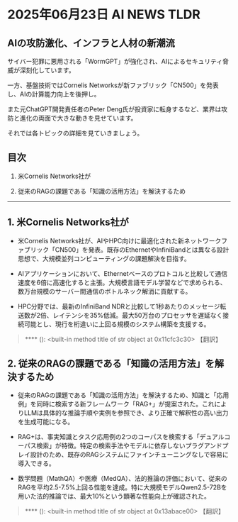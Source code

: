 # 2025年06月23日 AI NEWS TLDR

## AIの攻防激化、インフラと人材の新潮流

サイバー犯罪に悪用される「WormGPT」が強化され、AIによるセキュリティ脅威が深刻化しています。

一方、基盤技術ではCornelis Networksが新ファブリック「CN500」を発表し、AIの計算能力向上を後押し。

また元ChatGPT開発責任者のPeter Deng氏が投資家に転身するなど、業界は攻防と進化の両面で大きな動きを見せています。

それでは各トピックの詳細を見ていきましょう。

## 目次

1. 米Cornelis Networks社が

2. 従来のRAGの課題である「知識の活用方法」を解決するため

---

## 1. 米Cornelis Networks社が

- 米Cornelis Networks社が、AIやHPC向けに最適化された新ネットワークファブリック「CN500」を発表。既存のEthernetやInfiniBandとは異なる設計思想で、大規模並列コンピューティングの課題解決を目指す。

- AIアプリケーションにおいて、Ethernetベースのプロトコルと比較して通信速度を6倍に高速化すると主張。大規模言語モデル学習などで求められる、数万台規模のサーバー間通信のボトルネック解消に貢献する。

- HPC分野では、最新のInfiniBand NDRと比較して1秒あたりのメッセージ転送数が2倍、レイテンシを35%低減。最大50万台のプロセッサを遅延なく接続可能とし、現行を桁違いに上回る規模のシステム構築を支援する。

> **** ([]()): <built-in method title of str object at 0x11cfc3c30>
> 【翻訳】

## 2. 従来のRAGの課題である「知識の活用方法」を解決するため

- 従来のRAGの課題である「知識の活用方法」を解決するため、知識と「応用例」を同時に検索する新フレームワーク「RAG+」が提案された。これによりLLMは具体的な推論手順や実例を参照でき、より正確で解釈性の高い出力を生成可能になる。

- RAG+は、事実知識とタスク応用例の2つのコーパスを検索する「デュアルコーパス検索」が特徴。特定の検索手法やモデルに依存しないプラグアンドプレイ設計のため、既存のRAGシステムにファインチューニングなしで容易に導入できる。

- 数学問題（MathQA）や医療（MedQA）、法的推論の評価において、従来のRAGを平均2.5-7.5%上回る性能を達成。特に大規模モデルQwen2.5-72Bを用いた法的推論では、最大10%という顕著な性能向上が確認された。

> **** ([]()): <built-in method title of str object at 0x13abace00>
> 【翻訳】

